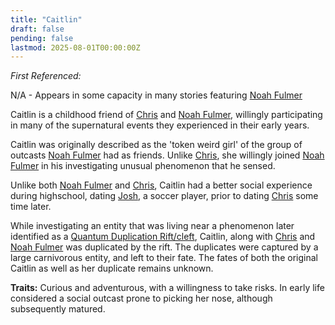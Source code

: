 ```yaml
---
title: "Caitlin"
draft: false
pending: false
lastmod: 2025-08-01T00:00:00Z
---
```


*First Referenced:*

N/A - Appears in some capacity in many stories featuring [Noah Fulmer](/people/noah-fulmer)

Caitlin is a childhood friend of [Chris](/people/chris) and [Noah Fulmer](/people/noah-fulmer), willingly participating in many of the supernatural events they experienced in their early years.

Caitlin was originally described as the 'token weird girl' of the group of outcasts [Noah Fulmer](/people/noah-fulmer) had as friends. Unlike [Chris](/people/chris), she willingly joined [Noah Fulmer](/people/noah-fulmer) in his investigating unusual phenomenon that he sensed.

Unlike both [Noah Fulmer](/people/noah-fulmer) and [Chris](/people/chris), Caitlin had a better social experience during highschool, dating [Josh](/people/josh), a soccer player, prior to dating [Chris](/people/chris) some time later.

While investigating an entity that was living near a phenomenon later identified as a [Quantum Duplication Rift/cleft](/devices/quantum-duplication-rift-cleft), Caitlin, along with [Chris](/people/chris) and [Noah Fulmer](/people/noah-fulmer) was duplicated by the rift. The duplicates were captured by a large carnivorous entity, and left to their fate. The fates of both the original Caitlin as well as her duplicate remains unknown.

**Traits:** Curious and adventurous, with a willingness to take risks. In early life considered a social outcast prone to picking her nose, although subsequently matured.
